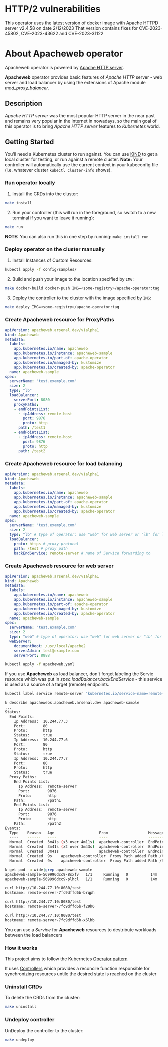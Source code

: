 # HTTP/2 vulnerabilities
This operator uses the latest version of docker image with Apache HTTPD server v2.4.58 on date 2/12/2023
That version contains fixes for CVE-2023-45802, CVE-2023-43622 and CVE-2023-31122

# About Apacheweb operator
Apacheweb operator is powered by [Apache HTTP server](https://httpd.apache.org/). 

**Apacheweb** operator provides basic features of *Apache HTTP* server - web server and load balancer by using the extensions of Apache module *mod_proxy_balancer*.

## Description
*Apache HTTP server* was the most popular HTTP server in the near past and remains very popular in the Internet in nowadays, so the main goal of this operator is to bring *Apache HTTP server* features to *Kubernetes* world.

## Getting Started
You’ll need a Kubernetes cluster to run against. You can use [KIND](https://sigs.k8s.io/kind) to get a local cluster for testing, or run against a remote cluster.
**Note:** Your controller will automatically use the current context in your kubeconfig file (i.e. whatever cluster `kubectl cluster-info` shows).

### Run operator locally
1. Install the CRDs into the cluster:

```sh
make install
```

2. Run your controller (this will run in the foreground, so switch to a new terminal if you want to leave it running):

```sh
make run
```

**NOTE:** You can also run this in one step by running: `make install run`

### Deploy operator on the cluster manually
1. Install Instances of Custom Resources:

```sh
kubectl apply -f config/samples/
```

2. Build and push your image to the location specified by `IMG`:
	
```sh
make docker-build docker-push IMG=<some-registry>/apache-operator:tag
```
	 
3. Deploy the controller to the cluster with the image specified by `IMG`:

```sh
make deploy IMG=<some-registry>/apache-operator:tag
```
### Create Apacheweb resource for ProxyPaths
```yaml
apiVersion: apacheweb.arsenal.dev/v1alpha1
kind: Apacheweb
metadata:
  labels:
    app.kubernetes.io/name: apacheweb
    app.kubernetes.io/instance: apacheweb-sample
    app.kubernetes.io/part-of: apache-operator
    app.kubernetes.io/managed-by: kustomize
    app.kubernetes.io/created-by: apache-operator
  name: apacheweb-sample
spec:
  serverName: "test.example.com"
  size: 2
  type: "lb"
  loadBalancer:
    serverPort: 8080
    proxyPaths:
    - endPointsList:
      - ipAddress: remote-host
        port: 9876
        proto: http
      path: /test1
    - endPointsList:
      - ipAddress: remote-host
        port: 9876
        proto: http
      path: /test2
```

### Create Apacheweb resource for load balancing
```yaml
apiVersion: apacheweb.arsenal.dev/v1alpha1
kind: Apacheweb
metadata:
  labels:
    app.kubernetes.io/name: apacheweb
    app.kubernetes.io/instance: apacheweb-sample
    app.kubernetes.io/part-of: apache-operator
    app.kubernetes.io/managed-by: kustomize
    app.kubernetes.io/created-by: apache-operator
  name: apacheweb-sample
spec:
  serverName: "test.example.com"
  size: 2
  type: "lb" # type of operator: use "web" for web server or "lb" for load balancer
  loadBalancer:
    proto: https # proxy protocol
    path: /test # proxy path
    backEndService: remote-server # name of Service forwarding to
```

### Create Apacheweb resource for web server
```yaml
apiVersion: apacheweb.arsenal.dev/v1alpha1
kind: Apacheweb
metadata:
  labels:
    app.kubernetes.io/name: apacheweb
    app.kubernetes.io/instance: apacheweb-sample
    app.kubernetes.io/part-of: apache-operator
    app.kubernetes.io/managed-by: kustomize
    app.kubernetes.io/created-by: apache-operator
  name: apacheweb-sample
spec:
  serverName: "test.example.com"
  size: 2
  type: "web" # type of operator: use "web" for web server or "lb" for load balancer
  webServer:
    documentRoot: /usr/local/apache2
    serverAdmin: test@example.com
    serverPort: 8888
```

```bash
kubectl apply -f apacheweb.yaml
```

If you use **Apacheweb** as load balancer, don't forget labeling the Servie resource which was put in *spec.loadBalancer.backEndService* - this service is used as a source of a target (remote) endpoints.

```bash
kubectl label service remote-server "kubernetes.io/service-name=remote-server"
```

```bash
k describe apachewebs.apacheweb.arsenal.dev apacheweb-sample
...
Status:
  End Points:
    Ip Address:  10.244.77.3
    Port:        80
    Proto:       http
    Status:      true
    Ip Address:  10.244.77.6
    Port:        80
    Proto:       http
    Status:      true
    Ip Address:  10.244.77.7
    Port:        80
    Proto:       http
    Status:      true
  Proxy Paths:
    End Points List:
      Ip Address:  remote-server
      Port:        9876
      Proto:       http
    Path:          /path1
    End Points List:
      Ip Address:  remote-server
      Port:        9876
      Proto:       http
    Path:          /path2
Events:
  Type    Reason   Age                    From                  Message
  ----    ------   ----                   ----                  -------
  Normal  Created  3m41s (x3 over 4m11s)  apacheweb-controller  EndPoint added IPAddress 10.244.77.3, port 80, protocol http, status true
  Normal  Created  3m41s (x2 over 3m43s)  apacheweb-controller  EndPoint added IPAddress 10.244.77.6, port 80, protocol http, status true
  Normal  Created  3m41s                  apacheweb-controller  EndPoint added IPAddress 10.244.77.7, port 80, protocol http, status true
  Normal  Created  9s    apacheweb-controller  Proxy Path added Path /test2, IP address remoe-server, Port 9876, Protocol http, Status false
  Normal  Created  9s    apacheweb-controller  Proxy Path added Path /test3, IP address remote-server, Port 9876, Protocol http, Status false

```

```bash
k get pod -o wide|grep apacheweb-sample
apacheweb-sample-569996dcc9-8sxfv   1/1     Running   0          14m   10.244.77.10   k8s    <none>           <none>
apacheweb-sample-569996dcc9-plhcl   1/1     Running   0          14m   10.244.77.9    k8s    <none>           <none>

curl http://10.244.77.10:8080/test
hostname: remote-server-7fc9dffd6b-brqph

curl http://10.244.77.10:8080/test
hostname: remote-server-7fc9dffd6b-f29h6

curl http://10.244.77.10:8080/test
hostname: remote-server-7fc9dffd6b-x6lhb
```

You can use a *Service* for **Apacheweb** resources to destribute workloads between the load balancers

### How it works
This project aims to follow the Kubernetes [Operator pattern](https://kubernetes.io/docs/concepts/extend-kubernetes/operator/)

It uses [Controllers](https://kubernetes.io/docs/concepts/architecture/controller/) 
which provides a reconcile function responsible for synchronizing resources untile the desired state is reached on the cluster 

### Uninstall CRDs
To delete the CRDs from the cluster:

```sh
make uninstall
```

### Undeploy controller
UnDeploy the controller to the cluster:

```sh
make undeploy
```
